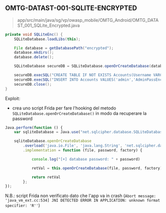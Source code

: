 ## OMTG-DATAST-001-SQLITE-ENCRYPTED

> app/src/main/java/sg/vp/owasp_mobile/OMTG_Android/OMTG_DATAST_001_SQLite_Encrypted.java

```java
private void SQLiteEnc() {
	SQLiteDatabase.loadLibs(this);

	File database = getDatabasePath("encrypted");
	database.mkdirs();
	database.delete();

	SQLiteDatabase secureDB = SQLiteDatabase.openOrCreateDatabase(database, stringFromJNI(), null);

	secureDB.execSQL("CREATE TABLE IF NOT EXISTS Accounts(Username VARCHAR,Password VARCHAR);");
	secureDB.execSQL("INSERT INTO Accounts VALUES('admin','AdminPassEnc');");
	secureDB.close();
}
```

Exploit:

- crea uno script Frida per fare l'hooking del metodo `SQLiteDatabase.openOrCreateDatabase()` in modo da recuperare la password

```javascript
Java.perform(function () {
    var sqliteDatabase = Java.use("net.sqlcipher.database.SQLiteDatabase");

    sqliteDatabase.openOrCreateDatabase
    	.overload('java.io.File', 'java.lang.String', 'net.sqlcipher.database.SQLiteDatabase$CursorFactory')
    	.implementation = function (file, password, factory) {

    		console.log("[+] database password: " + password)

	        retVal = this.openOrCreateDatabase(file, password, factory);

	        return retVal
    	};
});
```

N.B.: script Frida non verificato dato che l'app va in crash (`Abort message: 'java_vm_ext.cc:534] JNI DETECTED ERROR IN APPLICATION: unknown format specifier: 'R''`)
